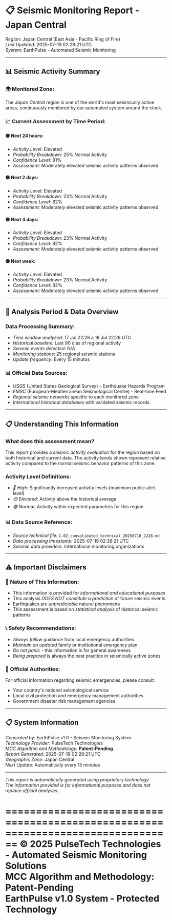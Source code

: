 # 📋 Seismic Monitoring Report - Japan Central

*Region:* Japan Central (East Asia - Pacific Ring of Fire)  
*Last Updated:* 2025-07-19 02:28:21 UTC  
*System:* EarthPulse - Automated Seismic Monitoring  

---

## 📊 Seismic Activity Summary

### 🌍 Monitored Zone:
The *Japan Central* region is one of the world's most seismically active areas, continuously monitored by our automated system around the clock.

### 📈 Current Assessment by Time Period:

#### 🟡 Next 24 hours:
- *Activity Level:* Elevated
- *Probability Breakdown:* 25% Normal Activity
- *Confidence Level:* 81%
- *Assessment:* Moderately elevated seismic activity patterns observed

#### 🟡 Next 2 days:
- *Activity Level:* Elevated
- *Probability Breakdown:* 23% Normal Activity
- *Confidence Level:* 82%
- *Assessment:* Moderately elevated seismic activity patterns observed

#### 🟡 Next 4 days:
- *Activity Level:* Elevated
- *Probability Breakdown:* 23% Normal Activity
- *Confidence Level:* 82%
- *Assessment:* Moderately elevated seismic activity patterns observed

#### 🟡 Next week:
- *Activity Level:* Elevated
- *Probability Breakdown:* 23% Normal Activity
- *Confidence Level:* 82%
- *Assessment:* Moderately elevated seismic activity patterns observed


---

## 📅 Analysis Period & Data Overview

### Data Processing Summary:
- *Time window analyzed:* 17 Jul 22:28 a 18 Jul 22:28 UTC
- *Historical baseline:* Last 90 días of regional activity
- *Seismic events detected:* N/A
- *Monitoring stations:* 25 regional seismic stations
- *Update frequency:* Every 15 minutos

### 📊 Official Data Sources:
- *USGS* (United States Geological Survey) - Earthquake Hazards Program
- *EMSC* (European-Mediterranean Seismological Centre) - Real-time Feed
- *Regional seismic networks* specific to each monitored zone
- *International historical databases* with validated seismic records



---

## 📋 Understanding This Information

### What does this assessment mean?
This report provides a *seismic activity evaluation* for the region based on both historical and current data. The activity levels shown represent relative activity compared to the normal seismic behavior patterns of this zone.

### Activity Level Definitions:
- *🔴 High:* Significantly increased activity levels (maximum public alert level)
- *🟡 Elevated:* Activity above the historical average  
- *🟢 Normal:* Activity within expected parameters for this region

### 📊 Data Source Reference:
- *Source technical file:* `C-02_consolidated_technical_20250718_2228.md`
- *Data processing timestamp:* 2025-07-19 02:28:21 UTC
- *Seismic data providers:* International monitoring organizations

---

## ⚠️ Important Disclaimers

### 🚨 Nature of This Information:
- This information is provided for *informational and educational purposes*
- This analysis *DOES NOT constitute a prediction* of future seismic events
- Earthquakes are *unpredictable* natural phenomena
- This assessment is based on *statistical analysis* of historical seismic patterns

### 📞 Safety Recommendations:
- *Always follow* guidance from local emergency authorities
- *Maintain an updated* family or institutional emergency plan  
- *Do not panic* - this information is for general awareness
- *Being prepared* is always the best practice in seismically active zones

### 🏢 Official Authorities:
For official information regarding seismic emergencies, please consult:
- Your country's national seismological service
- Local civil protection and emergency management authorities
- Government disaster risk management agencies

---

## 📋 System Information

*Generated by:* EarthPulse v1.0 - Seismic Monitoring System  
*Technology Provider:* PulseTech Technologies  
*MCC Algorithm and Methodology:* **Patent-Pending**  
*Report Generated:* 2025-07-19 02:28:21 UTC  
*Geographic Zone:* Japan Central  
*Next Update:* Automatically every 15 minutes  

---

*This report is automatically generated using proprietary technology.*  
*The information provided is for informational purposes and does not replace official analyses.*

================================================================================
**© 2025 PulseTech Technologies - Automated Seismic Monitoring Solutions**  
**MCC Algorithm and Methodology: Patent-Pending**  
**EarthPulse v1.0 System - Protected Technology**
================================================================================
